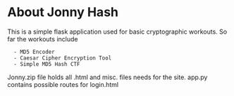 # About Jonny Hash
This is a simple flask application used for basic cryptographic workouts. 
So far the workouts include
```
  - MD5 Encoder
  - Caesar Cipher Encryption Tool
  - Simple MD5 Hash CTF
 ```
Jonny.zip file holds all .html and misc. files needs for the site.
app.py contains possible routes for login.html
